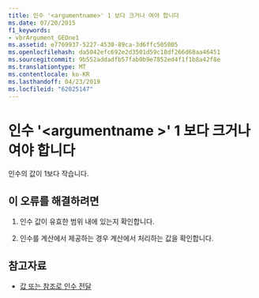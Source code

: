 ```yaml
---
title: 인수 '<argumentname>' 1 보다 크거나 여야 합니다
ms.date: 07/20/2015
f1_keywords:
- vbrArgument_GEOne1
ms.assetid: e7769937-5227-4530-89ca-3d6ffc505005
ms.openlocfilehash: da5042efc692e2d3501d59c18df266d68aa46451
ms.sourcegitcommit: 9b552addadfb57fab0b9e7852ed4f1f1b8a42f8e
ms.translationtype: MT
ms.contentlocale: ko-KR
ms.lasthandoff: 04/23/2019
ms.locfileid: "62025147"
---
```

# <a name="argument-argumentname-must-be-greater-than-or-equal-to-1"></a>인수 '\<argumentname >' 1 보다 크거나 여야 합니다
인수의 값이 1보다 작습니다.  
  
## <a name="to-correct-this-error"></a>이 오류를 해결하려면  
  
1. 인수 값이 유효한 범위 내에 있는지 확인합니다.  
  
2. 인수를 계산에서 제공하는 경우 계산에서 처리하는 값을 확인합니다.  
  
## <a name="see-also"></a>참고자료

- [값 또는 참조로 인수 전달](../../visual-basic/programming-guide/language-features/procedures/passing-arguments-by-value-and-by-reference.md)
